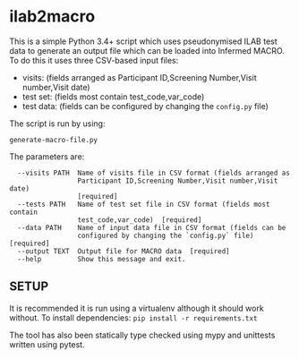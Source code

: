 # ilab2macro

This is a simple Python 3.4+ script which uses pseudonymised ILAB test data to generate an output file which can be loaded into Infermed MACRO. To do this it uses three CSV-based input files:

- visits: (fields arranged as Participant ID,Screening Number,Visit number,Visit date)
- test set: (fields most contain test_code,var_code)
- test data: (fields can be configured by changing the `config.py` file)

The script is run by using:

`generate-macro-file.py`

The parameters are:
```
  --visits PATH  Name of visits file in CSV format (fields arranged as
                 Participant ID,Screening Number,Visit number,Visit date)
                 [required]
  --tests PATH   Name of test set file in CSV format (fields most contain
                 test_code,var_code)  [required]
  --data PATH    Name of input data file in CSV format (fields can be
                 configured by changing the `config.py` file)  [required]
  --output TEXT  Output file for MACRO data  [required]
  --help         Show this message and exit.
```

## SETUP

It is recommended it is run using a virtualenv although it should work without.
To install dependencies:
`pip install -r requirements.txt`

The tool has also been statically type checked using mypy and unittests written using pytest.
